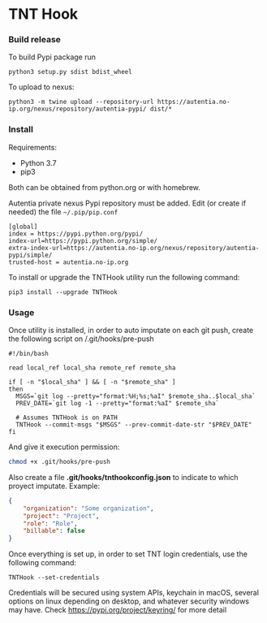 # TNT Hook

### Build release 
To build Pypi package run
```shell script
python3 setup.py sdist bdist_wheel
```
To upload to nexus:
```shell script
python3 -m twine upload --repository-url https://autentia.no-ip.org/nexus/repository/autentia-pypi/ dist/*
```

### Install
Requirements:
- Python 3.7
- pip3

Both can be obtained from python.org or with homebrew.

Autentia private nexus Pypi repository must be added. Edit (or create if needed) the file ```~/.pip/pip.conf```
```
[global]
index = https://pypi.python.org/pypi/
index-url=https://pypi.python.org/simple/
extra-index-url=https://autentia.no-ip.org/nexus/repository/autentia-pypi/simple/
trusted-host = autentia.no-ip.org
```

To install or upgrade the TNTHook utility run the following command:
```shell script
pip3 install --upgrade TNTHook
```

### Usage
Once utility is installed, in order to auto imputate on each git push, create the following script on <your-git-project>/.git/hooks/pre-push
```shell script
#!/bin/bash

read local_ref local_sha remote_ref remote_sha

if [ -n "$local_sha" ] && [ -n "$remote_sha" ]
then
  MSGS=`git log --pretty="format:%H;%s;%aI" $remote_sha..$local_sha`
  PREV_DATE=`git log -1 --pretty="format:%aI" $remote_sha`

  # Assumes TNTHook is on PATH
  TNTHook --commit-msgs "$MSGS" --prev-commit-date-str "$PREV_DATE"
fi
```
And give it execution permission:
```bash
chmod +x .git/hooks/pre-push
```
Also create a file **.git/hooks/tnthookconfig.json** to indicate to which proyect imputate. Example:
```json
{
    "organization": "Some organization",
    "project": "Project",
    "role": "Role",
    "billable": false
}
```
Once everything is set up, in order to set TNT login credentials, use the following command:
```shell script
TNTHook --set-credentials
```
Credentials will be secured using system APIs, keychain in macOS, several options on linux depending on desktop, and whatever security windows may have. Check https://pypi.org/project/keyring/ for more detail
